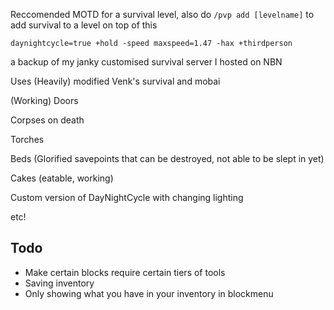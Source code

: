 Reccomended MOTD for a survival level, also do `/pvp add [levelname]` to add survival to a level on top of this
```
daynightcycle=true +hold -speed maxspeed=1.47 -hax +thirdperson
```

a backup of my janky customised survival server I hosted on NBN

Uses (Heavily) modified Venk's survival and mobai

(Working) Doors

Corpses on death

Torches

Beds (Glorified savepoints that can be destroyed, not able to be slept in yet)

Cakes (eatable, working)

Custom version of DayNightCycle with changing lighting

etc!


## Todo
+ Make certain blocks require certain tiers of tools
+ Saving inventory
+ Only showing what you have in your inventory in blockmenu
